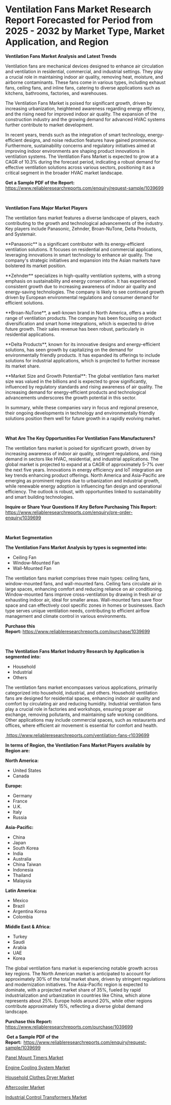 <p><h1>Ventilation Fans Market Research Report Forecasted for Period from 2025 -  2032 by Market Type, Market Application, and Region</h1></p><p><strong>Ventilation Fans Market Analysis and Latest Trends</strong></p>
<p><p>Ventilation fans are mechanical devices designed to enhance air circulation and ventilation in residential, commercial, and industrial settings. They play a crucial role in maintaining indoor air quality, removing heat, moisture, and airborne contaminants. These fans come in various types, including exhaust fans, ceiling fans, and inline fans, catering to diverse applications such as kitchens, bathrooms, factories, and warehouses.</p><p>The Ventilation Fans Market is poised for significant growth, driven by increasing urbanization, heightened awareness regarding energy efficiency, and the rising need for improved indoor air quality. The expansion of the construction industry and the growing demand for advanced HVAC systems further contribute to market development. </p><p>In recent years, trends such as the integration of smart technology, energy-efficient designs, and noise reduction features have gained prominence. Furthermore, sustainability concerns and regulatory initiatives aimed at improving indoor environments are shaping product innovations in ventilation systems. The Ventilation Fans Market is expected to grow at a CAGR of 10.3% during the forecast period, indicating a robust demand for effective ventilation solutions across various sectors, positioning it as a critical segment in the broader HVAC market landscape.</p></p>
<p><strong>Get a Sample PDF of the Report:&nbsp;</strong> <a href="https://www.reliableresearchreports.com/enquiry/request-sample/1039699?utm_campaign=48&utm_medium=2&utm_source=Github&utm_content=ia&utm_term=16022025&utm_id=ventilation-fans">https://www.reliableresearchreports.com/enquiry/request-sample/1039699</a></p>
<p>&nbsp;</p>
<p><strong>Ventilation Fans Major Market Players</strong></p>
<p><p>The ventilation fans market features a diverse landscape of players, each contributing to the growth and technological advancements of the industry. Key players include Panasonic, Zehnder, Broan-NuTone, Delta Products, and Systemair.</p><p>**Panasonic** is a significant contributor with its energy-efficient ventilation solutions. It focuses on residential and commercial applications, leveraging innovations in smart technology to enhance air quality. The company's strategic initiatives and expansion into the Asian markets have bolstered its market position.</p><p>**Zehnder** specializes in high-quality ventilation systems, with a strong emphasis on sustainability and energy conservation. It has experienced consistent growth due to increasing awareness of indoor air quality and energy-saving technologies. The company is likely to see continued growth driven by European environmental regulations and consumer demand for efficient solutions.</p><p>**Broan-NuTone**, a well-known brand in North America, offers a wide range of ventilation products. The company has been focusing on product diversification and smart home integrations, which is expected to drive future growth. Their sales revenue has been robust, particularly in residential applications.</p><p>**Delta Products**, known for its innovative designs and energy-efficient solutions, has seen growth by capitalizing on the demand for environmentally friendly products. It has expanded its offerings to include solutions for industrial applications, which is projected to further increase its market share.</p><p>**Market Size and Growth Potential**: The global ventilation fans market size was valued in the billions and is expected to grow significantly, influenced by regulatory standards and rising awareness of air quality. The increasing demand for energy-efficient products and technological advancements underscores the growth potential in this sector.</p><p>In summary, while these companies vary in focus and regional presence, their ongoing developments in technology and environmentally friendly solutions position them well for future growth in a rapidly evolving market.</p></p>
<p>&nbsp;</p>
<p><strong>What Are The Key Opportunities For Ventilation Fans Manufacturers?</strong></p>
<p><p>The ventilation fans market is poised for significant growth, driven by increasing awareness of indoor air quality, stringent regulations, and rising demand in sectors like HVAC, residential, and industrial applications. The global market is projected to expand at a CAGR of approximately 5-7% over the next five years. Innovations in energy efficiency and IoT integration are key trends enhancing product offerings. North America and Asia-Pacific are emerging as prominent regions due to urbanization and industrial growth, while renewable energy adoption is influencing fan design and operational efficiency. The outlook is robust, with opportunities linked to sustainability and smart building technologies.</p></p>
<p><strong>Inquire or Share Your Questions If Any Before Purchasing This Report:</strong> <a href="https://www.reliableresearchreports.com/enquiry/pre-order-enquiry/1039699?utm_campaign=48&utm_medium=2&utm_source=Github&utm_content=ia&utm_term=16022025&utm_id=ventilation-fans">https://www.reliableresearchreports.com/enquiry/pre-order-enquiry/1039699</a></p>
<p>&nbsp;</p>
<p><strong>Market Segmentation</strong></p>
<p><strong>The Ventilation Fans Market Analysis by types is segmented into:</strong></p>
<p><ul><li>Ceiling Fan</li><li>Window-Mounted Fan</li><li>Wall-Mounted Fan</li></ul></p>
<p><p>The ventilation fans market comprises three main types: ceiling fans, window-mounted fans, and wall-mounted fans. Ceiling fans circulate air in large spaces, enhancing comfort and reducing reliance on air conditioning. Window-mounted fans improve cross-ventilation by drawing in fresh air or exhausting indoor air, ideal for smaller areas. Wall-mounted fans save floor space and can effectively cool specific zones in homes or businesses. Each type serves unique ventilation needs, contributing to efficient airflow management and climate control in various environments.</p></p>
<p><strong>Purchase this Report:&nbsp;</strong><a href="https://www.reliableresearchreports.com/purchase/1039699?utm_campaign=48&utm_medium=2&utm_source=Github&utm_content=ia&utm_term=16022025&utm_id=ventilation-fans">https://www.reliableresearchreports.com/purchase/1039699</a></p>
<p>&nbsp;</p>
<p><strong>The Ventilation Fans Market Industry Research by Application is segmented into:</strong></p>
<p><ul><li>Household</li><li>Industrial</li><li>Others</li></ul></p>
<p><p>The ventilation fans market encompasses various applications, primarily categorized into household, industrial, and others. Household ventilation fans are designed for residential spaces, enhancing indoor air quality and comfort by circulating air and reducing humidity. Industrial ventilation fans play a crucial role in factories and workshops, ensuring proper air exchange, removing pollutants, and maintaining safe working conditions. Other applications may include commercial spaces, such as restaurants and offices, where efficient air movement is essential for comfort and health.</p></p>
<p><a href="https://www.reliableresearchreports.com/ventilation-fans-r1039699?utm_campaign=48&utm_medium=2&utm_source=Github&utm_content=ia&utm_term=16022025&utm_id=ventilation-fans">&nbsp;https://www.reliableresearchreports.com/ventilation-fans-r1039699</a></p>
<p><strong>In terms of Region, the Ventilation Fans Market Players available by Region are:</strong></p>
<p>
    <p> <strong> North America: </strong>
        <ul>
            <li>United States</li>
            <li>Canada</li>
        </ul>
        </p> 
    <p> <strong> Europe: </strong>
        <ul>
            <li>Germany</li>
            <li>France</li>
            <li>U.K.</li>
            <li>Italy</li>
            <li>Russia</li>
        </ul>
        </p> 
    <p> <strong> Asia-Pacific: </strong>
        <ul>
            <li>China</li>
            <li>Japan</li>
            <li>South Korea</li>
            <li>India</li>
            <li>Australia</li>
            <li>China Taiwan</li>
            <li>Indonesia</li>
            <li>Thailand</li>
            <li>Malaysia</li>
        </ul>
        </p> 
    <p> <strong> Latin America: </strong>
        <ul>
            <li>Mexico</li>
            <li>Brazil</li>
            <li>Argentina Korea</li>
            <li>Colombia</li>
        </ul>
        </p> 
    <p> <strong> Middle East & Africa: </strong>
        <ul>
            <li>Turkey</li>
            <li>Saudi</li>
            <li>Arabia</li>
            <li>UAE</li>
            <li>Korea</li>
        </ul>
    </p>
    </p>
<p><p>The global ventilation fans market is experiencing notable growth across key regions. The North American market is anticipated to account for approximately 30% of the total market share, driven by stringent regulations and modernization initiatives. The Asia-Pacific region is expected to dominate, with a projected market share of 35%, fueled by rapid industrialization and urbanization in countries like China, which alone represents about 25%. Europe holds around 20%, while other regions contribute approximately 15%, reflecting a diverse global demand landscape.</p></p>
<p><strong>Purchase this Report: </strong><a href="https://www.reliableresearchreports.com/purchase/1039699?utm_campaign=48&utm_medium=2&utm_source=Github&utm_content=ia&utm_term=16022025&utm_id=ventilation-fans">https://www.reliableresearchreports.com/purchase/1039699</a></p>
<p>&nbsp;<strong>Get a Sample PDF of the Report:&nbsp;&nbsp;</strong><a href="https://www.reliableresearchreports.com/enquiry/request-sample/1039699?utm_campaign=48&utm_medium=2&utm_source=Github&utm_content=ia&utm_term=16022025&utm_id=ventilation-fans">https://www.reliableresearchreports.com/enquiry/request-sample/1039699</a></p>
<p><strong></strong></p>
<p><p><a href="https://github.com/daemluari/Market-Research-Report-List-1/blob/main/panel-mount-timers-market.md?utm_campaign=48&utm_medium=2&utm_source=Github&utm_content=ia&utm_term=16022025&utm_id=ventilation-fans">Panel Mount Timers Market</a></p><p><a href="https://github.com/vigoseiler/Market-Research-Report-List-1/blob/main/engine-cooling-system-market.md?utm_campaign=48&utm_medium=2&utm_source=Github&utm_content=ia&utm_term=16022025&utm_id=ventilation-fans">Engine Cooling System Market</a></p><p><a href="https://github.com/boysabotzoc/Market-Research-Report-List-1/blob/main/household-clothes-dryer-market.md?utm_campaign=48&utm_medium=2&utm_source=Github&utm_content=ia&utm_term=16022025&utm_id=ventilation-fans">Household Clothes Dryer Market</a></p><p><a href="https://github.com/jhamygunler/Market-Research-Report-List-1/blob/main/aftercooler-market.md?utm_campaign=48&utm_medium=2&utm_source=Github&utm_content=ia&utm_term=16022025&utm_id=ventilation-fans">Aftercooler Market</a></p><p><a href="https://github.com/ivetasyizhi/Market-Research-Report-List-1/blob/main/industrial-control-transformers-market.md?utm_campaign=48&utm_medium=2&utm_source=Github&utm_content=ia&utm_term=16022025&utm_id=ventilation-fans">Industrial Control Transformers Market</a></p></p>